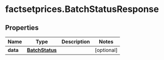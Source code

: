 # factsetprices.BatchStatusResponse

## Properties

Name | Type | Description | Notes
------------ | ------------- | ------------- | -------------
**data** | [**BatchStatus**](BatchStatus.md) |  | [optional] 


